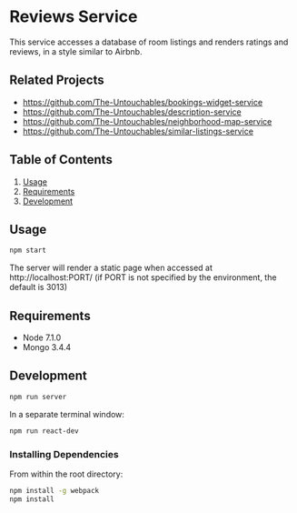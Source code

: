 # Reviews Service

This service accesses a database of room listings and renders ratings and reviews, in a style similar to Airbnb.


## Related Projects

  - https://github.com/The-Untouchables/bookings-widget-service
  - https://github.com/The-Untouchables/description-service
  - https://github.com/The-Untouchables/neighborhood-map-service
  - https://github.com/The-Untouchables/similar-listings-service

## Table of Contents

1. [Usage](#Usage)
1. [Requirements](#requirements)
1. [Development](#development)

## Usage

```sh
npm start
```

The server will render a static page when accessed at http://localhost:PORT/
(if PORT is not specified by the environment, the default is 3013)

## Requirements

- Node 7.1.0
- Mongo 3.4.4

## Development

```sh
npm run server
```

In a separate terminal window:
```sh
npm run react-dev
```

### Installing Dependencies

From within the root directory:

```sh
npm install -g webpack
npm install
```
